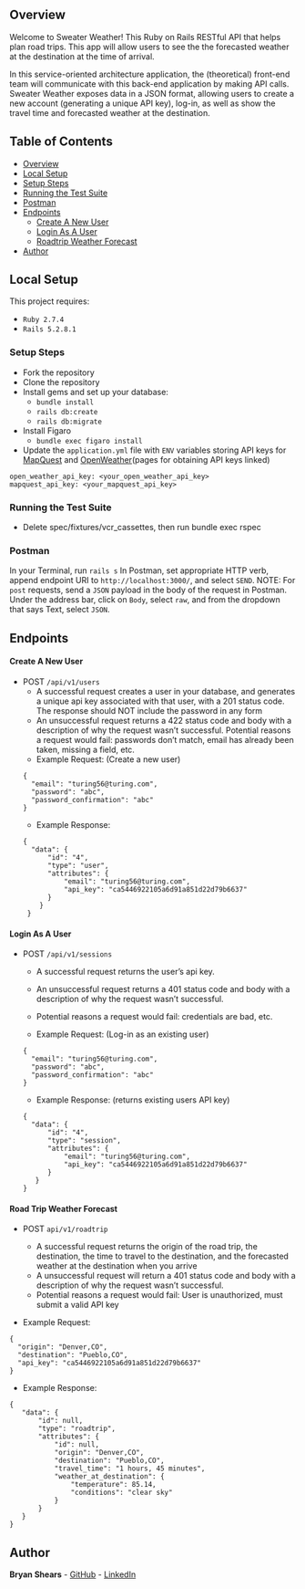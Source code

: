 ## Overview
Welcome to Sweater Weather! This Ruby on Rails RESTful API that helps plan road trips. This app will allow users to see the the forecasted weather at the destination at the time of arrival.

In this service-oriented architecture application, the (theoretical) front-end team will communicate with this back-end application by making API calls. Sweater Weather exposes data in a JSON format, allowing users to create a new account (generating a unique API key), log-in, as well as show the travel time and forecasted weather at the destination. 

## Table of Contents
* [Overview](https://github.com/b-shears/Sweater-Weather/blob/main/README.md#overview)
* [Local Setup](https://github.com/b-shears/Sweater-Weather/blob/main/README.md#local-setup)
* [Setup Steps](https://github.com/b-shears/Sweater-Weather/blob/main/README.md#setup-steps)
* [Running the Test Suite](https://github.com/b-shears/Sweater-Weather/blob/main/README.md#running-the-test-suite)
* [Postman](https://github.com/b-shears/Sweater-Weather/blob/main/README.md#postman)
* [Endpoints](https://github.com/b-shears/Sweater-Weather/blob/main/README.md#endpoints)
  * [Create A New User](https://github.com/b-shears/Sweater-Weather/blob/main/README.md#create-a-new-user)
  * [Login As A User](https://github.com/b-shears/Sweater-Weather/blob/main/README.md#login-as-a-user)
  * [Roadtrip Weather Forecast](https://github.com/b-shears/Sweater-Weather/blob/main/README.md#road-trip-weather-forecast)
* [Author](https://github.com/b-shears/Sweater-Weather/blob/main/README.md#author)
## Local Setup 
This project requires:
 * `Ruby 2.7.4`
 * `Rails 5.2.8.1`

### Setup Steps
* Fork the repository
* Clone the repository
* Install gems and set up your database:
   * `bundle install`
   * `rails db:create`
   * `rails db:migrate`
* Install Figaro
   * `bundle exec figaro install`
* Update the `application.yml` file with `ENV` variables storing API keys for [MapQuest](https://developer.mapquest.com/documentation/geocoding-api/) and [OpenWeather](https://openweathermap.org/api/one-call-api)(pages for obtaining API keys linked)

```
open_weather_api_key: <your_open_weather_api_key>
mapquest_api_key: <your_mapquest_api_key>
```
### Running the Test Suite
* Delete spec/fixtures/vcr_cassettes, then run bundle exec rspec

### Postman 
In your Terminal, run `rails s`
In Postman, set appropriate HTTP verb, append endpoint URI to `http://localhost:3000/`, and select `SEND`.
NOTE: For `post` requests, send a `JSON` payload in the body of the request in Postman. Under the address bar, click on `Body`, select `raw`, and from the dropdown that says Text, select `JSON`.

## Endpoints 
#### Create A New User  
* POST `/api/v1/users`
  *  A successful request creates a user in your database, and generates a unique api key associated with that user, with a 201 status code. The response should NOT include the password in any form
  *  An unsuccessful request returns a 422 status code and body with a description of why the request wasn’t successful. Potential reasons a request would fail: passwords don’t match, email has already been taken, missing a field, etc.
  * Example Request: (Create a new user)
  ```
  {
    "email": "turing56@turing.com",
    "password": "abc",
    "password_confirmation": "abc"
  }
  ```
  * Example Response:
  ``` 
  {
    "data": {
        "id": "4",
        "type": "user",
        "attributes": {
            "email": "turing56@turing.com",
            "api_key": "ca5446922105a6d91a851d22d79b6637"
        }
      }
   }
  ```
 #### Login As A User 
 * POST `/api/v1/sessions`
   *  A successful request returns the user’s api key.
   *  An unsuccessful request returns a 401 status code and body with a description of why the request wasn’t successful.
   *  Potential reasons a request would fail: credentials are bad, etc.
   
   * Example Request: (Log-in as an existing user)
    ```
    {
      "email": "turing56@turing.com",
      "password": "abc",
      "password_confirmation": "abc"
    }
    ```
    
   * Example Response: (returns existing users API key)
    
    ```
    {
      "data": {
          "id": "4",
          "type": "session",
          "attributes": {
              "email": "turing56@turing.com",
              "api_key": "ca5446922105a6d91a851d22d79b6637"
          }
       }
    }
    ```
 #### Road Trip Weather Forecast
 * POST `api/v1/roadtrip` 
   *  A successful request returns the origin of the road trip, the destination, the time to travel to the destination, and the  forecasted weather at the destination when you arrive 
   *  A unsuccessful request will return a 401 status code and body with a description of why the request wasn’t successful.
   *  Potential reasons a request would fail: User is unauthorized, must submit a valid API key 

 * Example Request: 
  ```
  {
    "origin": "Denver,CO",
    "destination": "Pueblo,CO",
    "api_key": "ca5446922105a6d91a851d22d79b6637"
  }
  ```
  
 * Example Response: 
 
 ``` 
 {
    "data": {
        "id": null,
        "type": "roadtrip",
        "attributes": {
            "id": null,
            "origin": "Denver,CO",
            "destination": "Pueblo,CO",
            "travel_time": "1 hours, 45 minutes",
            "weather_at_destination": {
                "temperature": 85.14,
                "conditions": "clear sky"
            }
        }
    }
}
``` 
## Author
 **Bryan Shears** - [GitHub](https://github.com/b-shears) - [LinkedIn](https://github.com/b-shears)
